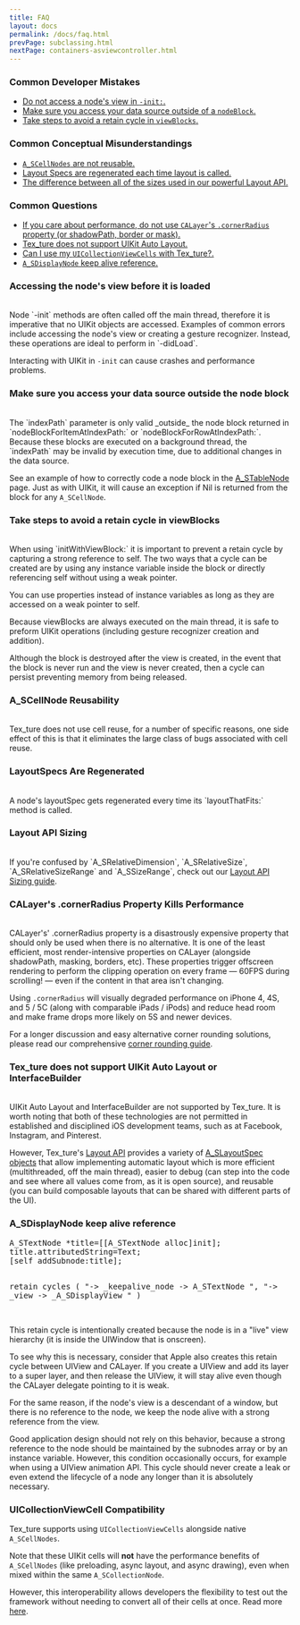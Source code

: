 ```yaml
---
title: FAQ
layout: docs
permalink: /docs/faq.html
prevPage: subclassing.html
nextPage: containers-asviewcontroller.html
---
```


### Common Developer Mistakes

<ul>
<li><a href = "faq.html#accessing-the-nodes-view-before-it-is-loaded">Do not access a node's view in <code>-init:</code>.</a></li>
<li><a href = "faq.html#make-sure-you-access-your-data-source-outside-the-node-block">Make sure you access your data source outside of a <code>nodeBlock</code>.</a></li>
<li><a href = "faq.html#take-steps-to-avoid-a-retain-cycle-in-viewblocks">Take steps to avoid a retain cycle in <code>viewBlocks</code>.</a></li>
</ul>

### Common Conceptual Misunderstandings

<ul>
<li><a href = "faq.html#ascellnode-reusability"><code>A_SCellNodes</code> are not reusable.</a></li>
<li><a href = "faq.html#layoutspecs-are-regenerated">Layout Specs are regenerated each time layout is called.</a></li>
<li><a href = "faq.html#layout-api-sizing">The difference between all of the sizes used in our powerful Layout API.</a></li>

</ul>

### Common Questions
<ul>
<li><a href = "faq.html#calayers-cornerradius-property-kills-performance">If you care about performance, do not use <code>CALayer</code>'s <code>.cornerRadius</code> property (or shadowPath, border or mask).</a></li>
<li><a href = "faq.html#texture-does-not-support-uikit-auto-layout-or-interfacebuilder">Tex_ture does not support UIKit Auto Layout.</a></li>
<li><a href = "faq.html#uicollectionviewcell-compatibility">Can I use my <code>UICollectionViewCells</code> with Tex_ture?.</a></li>
<li><a href = "faq.html#asdisplaynode-keep-alive-reference"><code>A_SDisplayNode</code> keep alive reference.</a></li>
</ul>


### Accessing the node's view before it is loaded
<br>
Node `-init` methods are often called off the main thread, therefore it is imperative that no UIKit objects are accessed.  Examples of common errors include accessing the node's view or creating a gesture recognizer. Instead, these operations are ideal to perform in `-didLoad`.  

Interacting with UIKit in `-init` can cause crashes and performance problems.
<br>

### Make sure you access your data source outside the node block
<br>
The `indexPath` parameter is only valid _outside_ the node block returned in `nodeBlockForItemAtIndexPath:` or `nodeBlockForRowAtIndexPath:`. Because these blocks are executed on a background thread, the `indexPath` may be invalid by execution time, due to additional changes in the data source.

See an example of how to correctly code a node block in the <a href = "containers-astablenode.html#node-block-thread-safety-warning">A_STableNode</a> page.  Just as with UIKit, it will cause an exception if Nil is returned from the block for any `A_SCellNode`.
<br>

### Take steps to avoid a retain cycle in viewBlocks
<br>
When using `initWithViewBlock:` it is important to prevent a retain cycle by capturing a strong reference to self. The two ways that a cycle can be created are by using any instance variable inside the block or directly referencing self without using a weak pointer.

You can use properties instead of instance variables as long as they are accessed on a weak pointer to self.

Because viewBlocks are always executed on the main thread, it is safe to preform UIKit operations (including gesture recognizer creation and addition).

Although the block is destroyed after the view is created, in the event that the block is never run and the view is never created, then a cycle can persist preventing memory from being released.
<br>

### A_SCellNode Reusability
<br>
Tex_ture does not use cell reuse, for a number of specific reasons, one side effect of this is that it eliminates the large class of bugs associated with cell reuse.
<br>

### LayoutSpecs Are Regenerated
<br>
A node's layoutSpec gets regenerated every time its `layoutThatFits:` method is called.
<br>

### Layout API Sizing
<br>
If you're confused by `A_SRelativeDimension`, `A_SRelativeSize`, `A_SRelativeSizeRange` and `A_SSizeRange`, check out our <a href = "layout-api-sizing.html">Layout API Sizing guide</a>.
<br>

### CALayer's .cornerRadius Property Kills Performance
<br>
CALayer's' .cornerRadius property is a disastrously expensive property that should only be used when there is no alternative. It is one of the least efficient, most render-intensive properties on CALayer (alongside shadowPath, masking, borders, etc). These properties trigger offscreen rendering to perform the clipping operation on every frame — 60FPS during scrolling! — even if the content in that area isn't changing.

Using `.cornerRadius` will visually degraded performance on iPhone 4, 4S, and 5 / 5C (along with comparable iPads / iPods) and reduce head room and make frame drops more likely on 5S and newer devices.

For a longer discussion and easy alternative corner rounding solutions, please read our comprehensive <a href = "corner-rounding.html">corner rounding guide</a>.
<br>

### Tex_ture does not support UIKit Auto Layout or InterfaceBuilder
<br>
UIKit Auto Layout and InterfaceBuilder are not supported by Tex_ture. It is worth noting that both of these technologies are not permitted in established and disciplined iOS development teams, such as at Facebook, Instagram, and Pinterest.

However, Tex_ture's <a href = "automatic-layout-basics.html">Layout API</a> provides a variety of <a href = "automatic-layout-containers.html">A_SLayoutSpec objects</a> that allow implementing automatic layout which is more efficient (multithreaded, off the main thread), easier to debug (can step into the code and see where all values come from, as it is open source), and reusable (you can build composable layouts that can be shared with different parts of the UI).
<br>

### A_SDisplayNode keep alive reference

<div class = "highlight-group">
<div class = "code">
<pre lang="objc" class="objcCode">
A_STextNode *title=[[A_STextNode alloc]init];
title.attributedString=Text;
[self addSubnode:title];

retain cycles
(
"-> _keepalive_node -> A_STextNode ",
"-> _view -> _A_SDisplayView "
)
</pre>
</div>
</div>

<br>
This retain cycle is intentionally created because the node is in a "live" view hierarchy (it is inside the UIWindow that is onscreen).

To see why this is necessary, consider that Apple also creates this retain cycle between UIView and CALayer. If you create a UIView and add its layer to a super layer, and then release the UIView, it will stay alive even though the CALayer delegate pointing to it is weak.

For the same reason, if the node's view is a descendant of a window, but there is no reference to the node, we keep the node alive with a strong reference from the view.

Good application design should not rely on this behavior, because a strong reference to the node should be maintained by the subnodes array or by an instance variable. However, this condition occasionally occurs, for example when using a UIView animation API. This cycle should never create a leak or even extend the lifecycle of a node any longer than it is absolutely necessary.
<br>

### UICollectionViewCell Compatibility

Tex_ture supports using <code>UICollectionViewCells</code> alongside native <code>A_SCellNodes</code>.

Note that these UIKit cells will **not** have the performance benefits of `A_SCellNodes` (like preloading, async layout, and async drawing), even when mixed within the same `A_SCollectionNode`.

However, this interoperability allows developers the flexibility to test out the framework without needing to convert all of their cells at once. Read more <a href="uicollectionviewinterop.html">here</a>.
